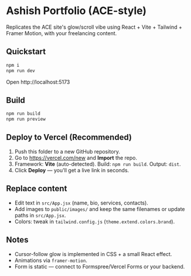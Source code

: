 # Ashish Portfolio (ACE-style)
Replicates the ACE site's glow/scroll vibe using React + Vite + Tailwind + Framer Motion, with your freelancing content.

## Quickstart
```bash
npm i
npm run dev
```
Open http://localhost:5173

## Build
```bash
npm run build
npm run preview
```

## Deploy to Vercel (Recommended)
1) Push this folder to a new GitHub repository.
2) Go to https://vercel.com/new and **Import** the repo.
3) Framework: **Vite** (auto-detected). Build: `npm run build`. Output: `dist`.
4) Click **Deploy** — you'll get a live link in seconds.

## Replace content
- Edit text in `src/App.jsx` (name, bio, services, contacts).
- Add images to `public/images/` and keep the same filenames or update paths in `src/App.jsx`.
- Colors: tweak in `tailwind.config.js` (`theme.extend.colors.brand`).

## Notes
- Cursor-follow glow is implemented in CSS + a small React effect.
- Animations via `framer-motion`.
- Form is static — connect to Formspree/Vercel Forms or your backend.

